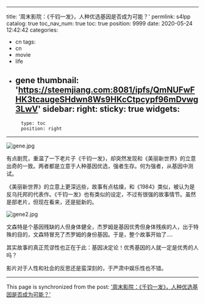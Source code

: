 
---
title: '周末影院：《千钧一发》，人种优选基因是否成为可能？'
permlink: s4lpp
catalog: true
toc_nav_num: true
toc: true
position: 9999
date: 2020-05-24 12:42:42
categories:
- cn
tags:
- cn
- movie
- life
- gene
thumbnail: 'https://steemjiang.com:8081/ipfs/QmNUFwFHK3tcaugeSHdwn8Ws9HKcCtpcypf96mDvwg3LwV'
sidebar:
    right:
        sticky: true
widgets:
    -
        type: toc
        position: right
---


![gene.jpg](https://steemjiang.com:8081/ipfs/QmNUFwFHK3tcaugeSHdwn8Ws9HKcCtpcypf96mDvwg3LwV)

有点剧荒，重温了一下老片子《千钧一发》，却突然发现和《美丽新世界》的立意出奇的一致。两者都是立意于人种基因优选，强者生存。何为强者，从基因中测试。

《美丽新世界》的立意上更深远些，故事有点枯燥，和《1984》类似，被认为是反乌托邦的代表作。《千钧一发》也有类似的设定，不过有很强的故事情节。虽然是部老片，但现在看来，还是挺新的。

![gene2.jpg](https://steemjiang.com:8081/ipfs/QmRrkygeNt8hLCFjje4KrwKzy2EKPswYCE6k6t3QUf51W6)

文森特是个基因残缺的人但身体健全，杰罗姆是基因优秀但身体残疾的人，出于特殊的目的，文森特冒充了杰罗姆的身份基因。于是，整个故事开始了....

其实故事的真正荒谬性也正在于此：基因决定论！优秀基因的人就一定是优秀的人吗？

影片对于人性和社会的反思还是蛮深刻的，于严肃中娱乐性也不错。

- - -

This page is synchronized from the post: ['周末影院：《千钧一发》，人种优选基因是否成为可能？'](https://steemit.com/@lemooljiang/s4lpp)
